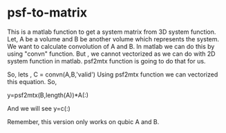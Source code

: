 # psf-to-matrix

This is a matlab function to get a system matrix from 3D system function. Let, A be a volume and B be another volume which represents the system. We want to calculate convolution of A and B. In matlab we can do this by using "convn" function. But , we cannot vectorized as we can do with 2D system function in matlab. psf2mtx function is going to do that for us. 

So, lets , C = convn(A,B,'valid') 
Using psf2mtx function we can vectorized this equation. So, 

y=psf2mtx(B,length(A))*A(:) 

And we will see y=c(:)

Remember, this version only works on qubic A and B.

